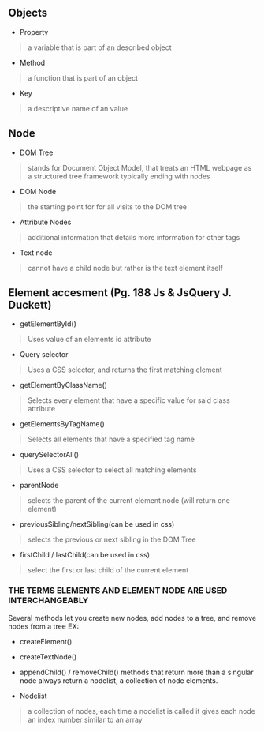 ## Objects

- Property
> a variable that is part of an described object

- Method
> a function that is part of an object

- Key
> a descriptive name of an value

## Node

- DOM Tree 
> stands for Document Object Model, that treats an HTML webpage as a structured tree framework typically ending with nodes

- DOM Node
> the starting point for for all visits to the DOM tree

- Attribute Nodes
> additional information that details more information for other tags

- Text node
> cannot have a child node but rather is the text element itself

## Element accesment (Pg. 188 Js & JsQuery J. Duckett)

- getElementById()
> Uses value  of an elements id attribute

- Query selector
> Uses a CSS selector, and returns the first matching element

- getElementByClassName()
> Selects every element that have a specific value for said class attribute

- getElementsByTagName()
> Selects all elements that have a specified tag name

- querySelectorAll()
> Uses a CSS selector to select all matching elements

- parentNode
> selects the parent of the current element node (will return one element)

- previousSibling/nextSibling(can be used in css)
> selects the previous or next sibling in the DOM Tree

- firstChild / lastChild(can be used in css)
> select the first or last child of the current element

### THE TERMS ELEMENTS AND ELEMENT NODE ARE USED INTERCHANGEABLY

Several methods let you create new nodes, add nodes to a tree, and remove nodes from a tree EX:
- createElement()
- createTextNode()
- appendChild() / removeChild()
methods that return more than a singular node always return a nodelist, a collection of node elements.

- Nodelist
> a collection of nodes, each time a nodelist is called it gives each node an index number similar to an array



